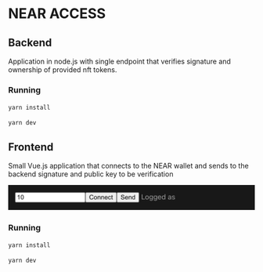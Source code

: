 # NEAR ACCESS

## Backend

Application in node.js with single endpoint that verifies signature and ownership of provided nft tokens.

### Running

`yarn install`

`yarn dev`

## Frontend

Small Vue.js application that connects to the NEAR wallet and sends to the backend signature and public key to be
verification 

![img.png](img.png)

### Running
`yarn install`

`yarn dev`
